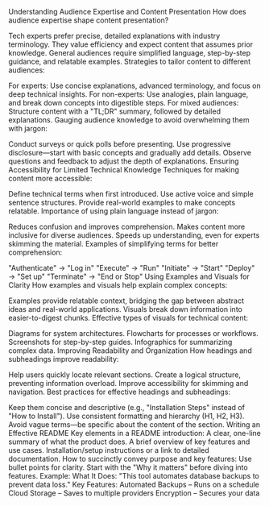 Understanding Audience Expertise and Content Presentation
How does audience expertise shape content presentation?

Tech experts prefer precise, detailed explanations with industry terminology. They value efficiency and expect content that assumes prior knowledge.
General audiences require simplified language, step-by-step guidance, and relatable examples.
Strategies to tailor content to different audiences:

For experts: Use concise explanations, advanced terminology, and focus on deep technical insights.
For non-experts: Use analogies, plain language, and break down concepts into digestible steps.
For mixed audiences: Structure content with a "TL;DR" summary, followed by detailed explanations.
Gauging audience knowledge to avoid overwhelming them with jargon:

Conduct surveys or quick polls before presenting.
Use progressive disclosure—start with basic concepts and gradually add details.
Observe questions and feedback to adjust the depth of explanations.
Ensuring Accessibility for Limited Technical Knowledge
Techniques for making content more accessible:

Define technical terms when first introduced.
Use active voice and simple sentence structures.
Provide real-world examples to make concepts relatable.
Importance of using plain language instead of jargon:

Reduces confusion and improves comprehension.
Makes content more inclusive for diverse audiences.
Speeds up understanding, even for experts skimming the material.
Examples of simplifying terms for better comprehension:

"Authenticate" → "Log in"
"Execute" → "Run"
"Initiate" → "Start"
"Deploy" → "Set up"
"Terminate" → "End or Stop"
Using Examples and Visuals for Clarity
How examples and visuals help explain complex concepts:

Examples provide relatable context, bridging the gap between abstract ideas and real-world applications.
Visuals break down information into easier-to-digest chunks.
Effective types of visuals for technical content:

Diagrams for system architectures.
Flowcharts for processes or workflows.
Screenshots for step-by-step guides.
Infographics for summarizing complex data.
Improving Readability and Organization
How headings and subheadings improve readability:

Help users quickly locate relevant sections.
Create a logical structure, preventing information overload.
Improve accessibility for skimming and navigation.
Best practices for effective headings and subheadings:

Keep them concise and descriptive (e.g., "Installation Steps" instead of "How to Install").
Use consistent formatting and hierarchy (H1, H2, H3).
Avoid vague terms—be specific about the content of the section.
Writing an Effective README
Key elements in a README introduction:
A clear, one-line summary of what the product does.
A brief overview of key features and use cases.
Installation/setup instructions or a link to detailed documentation.
How to succinctly convey purpose and key features:
Use bullet points for clarity.
Start with the "Why it matters" before diving into features.
Example:
What It Does: "This tool automates database backups to prevent data loss."
Key Features:
Automated Backups – Runs on a schedule
Cloud Storage – Saves to multiple providers
Encryption – Secures your data
